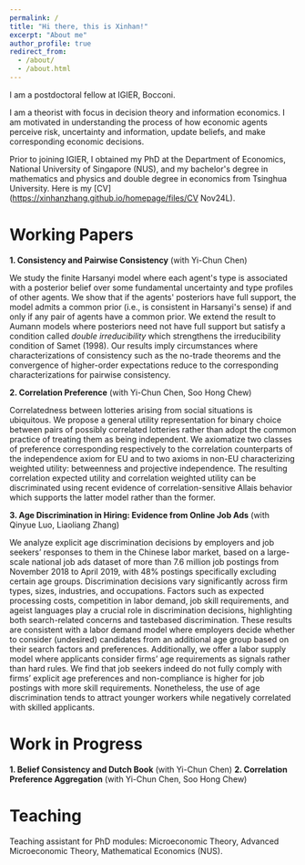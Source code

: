 ```yaml
---
permalink: /
title: "Hi there, this is Xinhan!"
excerpt: "About me"
author_profile: true
redirect_from: 
  - /about/
  - /about.html
---
```


I am a postdoctoral fellow at IGIER, Bocconi.

I am a theorist with focus in decision theory and information economics. I am motivated in understanding the process of how economic agents perceive risk, uncertainty and information, update beliefs, and make corresponding economic decisions. 

Prior to joining IGIER, I obtained my PhD at the Department of Economics, National University of Singapore (NUS), and my bachelor's degree in mathematics and physics and double degree in economics from Tsinghua University. Here is my [CV](https://xinhanzhang.github.io/homepage/files/CV Nov24L).

Working Papers
======
**1. Consistency and Pairwise Consistency** (with Yi-Chun Chen)

   We study the finite Harsanyi model where each agent's type is associated with a posterior belief over some fundamental uncertainty and type profiles of other agents. We show that if the agents' posteriors have full support, the model admits a common prior (i.e., is consistent in Harsanyi's sense) if and only if any pair of agents have a common prior. We extend the result to Aumann models where posteriors need not have full support but satisfy a condition called _double irreducibility_ which strengthens the irreducibility condition of Samet (1998). Our results imply circumstances where characterizations of consistency such as the no-trade theorems and the convergence of higher-order expectations reduce to the corresponding characterizations for pairwise consistency.
   
**2. Correlation Preference** (with Yi-Chun Chen, Soo Hong Chew)

   Correlatedness between lotteries arising from social situations is ubiquitous. We propose a general utility representation for binary choice between
pairs of possibly correlated lotteries rather than adopt the common practice of treating them as being independent. We axiomatize two classes of preference
corresponding respectively to the correlation counterparts of the independence axiom for EU and to two axioms in non-EU characterizing weighted
utility: betweenness and projective independence. The resulting correlation expected utility and correlation weighted utility can be discriminated using
recent evidence of correlation-sensitive Allais behavior which supports the latter model rather than the former.

**3. Age Discrimination in Hiring: Evidence from Online Job Ads** (with Qinyue Luo, Liaoliang Zhang)

   We analyze explicit age discrimination decisions by employers and job seekers’ responses to them in the Chinese labor market, based on a large-scale
national job ads dataset of more than 7.6 million job postings from November 2018 to April 2019, with 48% postings specifically excluding certain age groups.
Discrimination decisions vary significantly across firm types, sizes, industries, and occupations. Factors such as expected processing costs, competition in labor
demand, job skill requirements, and ageist languages play a crucial role in discrimination decisions, highlighting both search-related concerns and tastebased
discrimination. These results are consistent with a labor demand model where employers decide whether to consider (undesired) candidates from an additional
age group based on their search factors and preferences. Additionally, we offer a labor supply model where applicants consider firms’ age requirements
as signals rather than hard rules. We find that job seekers indeed do not fully comply with firms’ explicit age preferences and non-compliance is higher for job
postings with more skill requirements. Nonetheless, the use of age discrimination tends to attract younger workers while negatively correlated with skilled
applicants.

Work in Progress
======
**1. Belief Consistency and Dutch Book** (with Yi-Chun Chen)
**2. Correlation Preference Aggregation** (with Yi-Chun Chen, Soo Hong Chew)

Teaching
======
Teaching assistant for PhD modules: Microeconomic Theory, Advanced Microeconomic Theory, Mathematical Economics (NUS).
